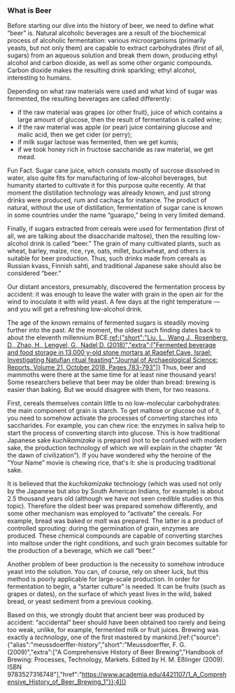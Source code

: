 ### What is Beer

Before starting our dive into the history of beer, we need to define what “beer” is. Natural alcoholic beverages are a result of the biochemical process of alcoholic fermentation: various microorganisms (primarily yeasts, but not only them) are capable to extract carbohydrates (first of all, sugars) from an aqueous solution and break them down, producing ethyl alcohol and carbon dioxide, as well as some other organic compounds. Carbon dioxide makes the resulting drink sparkling; ethyl alcohol, interesting to humans.

Depending on what raw materials were used and what kind of sugar was fermented, the resulting beverages are called differently:
  * if the raw material was grapes (or other fruit), juice of which contains a large amount of glucose, then the result of fermentation is called wine;
  * if the raw material was apple (or pear) juice containing glucose and malic acid, then we get cider (or perry);
  * if milk sugar lactose was fermented, then we get kumis;
  * if we took honey rich in fructose saccharide as raw material, we get mead.

Fun Fact. Sugar cane juice, which consists mostly of sucrose dissolved in water, also quite fits for manufacturing of low-alcohol beverages, but humanity started to cultivate it for this purpose quite recently. At that moment the distillation technology was already known, and just strong drinks were produced, rum and cachaça for instance. The product of natural, without the use of distillation, fermentation of sugar cane is known in some countries under the name “guarapo,” being in very limited demand.

Finally, if sugars extracted from cereals were used for fermentation (first of all, we are talking about the disaccharide maltose), then the resulting low-alcohol drink is called “beer.” The grain of many cultivated plants, such as wheat, barley, maize, rice, rye, oats, millet, buckwheat, and others is suitable for beer production. Thus, such drinks made from cereals as Russian kvass, Finnish sahti, and traditional Japanese sake should also be considered “beer.”

Our distant ancestors, presumably, discovered the fermentation process by accident: it was enough to leave the water with grain in the open air for the wind to inoculate it with wild yeast. A few days at the right temperature — and you will get a refreshing low-alcohol drink.

The age of the known remains of fermented sugars is steadily moving further into the past. At the moment, the oldest such finding dates back to about the eleventh millennium BCE.[ref:{"short":"Liu, L., Wang J., Rosenberg, D., Zhao, H., Lengyel, G., Nadel D. (2018)","extra":["Fermented beverage and food storage in 13,000 y-old stone mortars at Raqefet Cave, Israel: Investigating Natufian ritual feasting","Journal of Archaeological Science: Reports. Volume 21, October 2018, Pages 783-793"]}](https://www.sciencedirect.com/science/article/abs/pii/S2352409X18303468) Thus, beer and mammoths were there at the same time for at least nine thousand years! Some researchers believe that beer may be older than bread: brewing is easier than baking. But we would disagree with them, for two reasons.

First, cereals themselves contain little to no low-molecular carbohydrates: the main component of grain is starch. To get maltose or glucose out of it, you need to somehow activate the processes of converting starches into saccharides. For example, you can chew rice: the enzymes in saliva help to start the process of converting starch into glucose. This is how traditional Japanese sake *kuchikamizake* is prepared (not to be confused with modern sake, the production technology of which we will explain in the chapter “At the dawn of civilization”). If you have wondered why the heroine of the “Your Name” movie is chewing rice, that's it: she is producing traditional sake.

It is believed that the *kuchikamizake* technology (which was used not only by the Japanese but also by South American Indians, for example) is about 2.5 thousand years old (although we have not seen credible studies on this topic). Therefore the oldest beer was prepared somehow differently, and some other mechanism was employed to “activate” the cereals. For example, bread was baked or *malt* was prepared. The latter is a product of controlled sprouting: during the germination of grain, enzymes are produced. These chemical compounds are capable of converting starches into maltose under the right conditions, and such grain becomes suitable for the production of a beverage, which we call “beer.”

Another problem of beer production is the necessity to somehow introduce yeast into the solution. You can, of course, rely on sheer luck, but this method is poorly applicable for large-scale production. In order for fermentation to begin, a “starter culture” is needed. It can be fruits (such as grapes or dates), on the surface of which yeast lives in the wild, baked bread, or yeast sediment from a previous cooking.

Based on this, we strongly doubt that ancient beer was produced by accident: “accidental” beer should have been obtained too rarely and being too weak, unlike, for example, fermented milk or fruit juices. Brewing was exactly a *technology*, one of the first mastered by mankind.[ref:{"source":{"alias":"meussdoerffer-history","short":"Meussdoerffer, F. G. (2009)","extra":\["A Comprehensive History of Beer Brewing","Handbook of Brewing: Processes, Technology, Markets. Edited by H. M. Eßlinger (2009). ISBN 9783527316748"\],"href":"https://www.academia.edu/4421107/1_A_Comprehensive_History_of_Beer_Brewing_1"}}:4]()